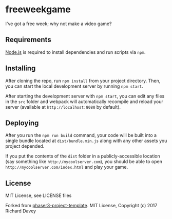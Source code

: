 # freeweekgame

I've got a free week; why not make a video game?

## Requirements

[Node.js](https://nodejs.org) is required to install dependencies and run scripts via `npm`.

## Installing

After cloning the repo, run `npm install` from your project directory. Then, you can start the local development server by running `npm start`.

After starting the development server with `npm start`, you can edit any files in the `src` folder and webpack will automatically recompile and reload your server (available at `http://localhost:8080` by default).

## Deploying

After you run the `npm run build` command, your code will be built into a single bundle located at `dist/bundle.min.js` along with any other assets you project depended.

If you put the contents of the `dist` folder in a publicly-accessible location (say something like `http://mycoolserver.com`), you should be able to open `http://mycoolserver.com/index.html` and play your game.

## License
MIT License, see LICENSE files

Forked from [phaser3-project-template](https://github.com/photonstorm/phaser3-project-template). MIT License, Copyright (c) 2017 Richard Davey
